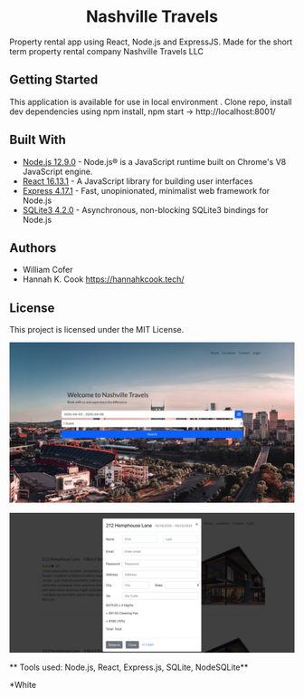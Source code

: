 <h1 align='center'> Nashville Travels </h1>
 

<p align='left'> Property rental app using React, Node.js and ExpressJS. Made for the short term property rental company Nashville Travels LLC</p>


## Getting Started

This application is available for use in local environment . Clone repo, install dev dependencies using npm install, npm start  -> http://localhost:8001/



## Built With

* [Node.js 12.9.0](https://nodejs.org/docs/latest-v12.x/api/) - Node.js® is a JavaScript runtime built on Chrome's V8 JavaScript engine.
* [React 16.13.1](https://reactjs.org/docs/react-api.html) - A JavaScript library for building user interfaces
* [Express 4.17.1](https://expressjs.com/) - Fast, unopinionated, minimalist web framework for Node.js
* [SQLite3 4.2.0](https://github.com/mapbox/node-sqlite3/wiki) - Asynchronous, non-blocking SQLite3 bindings for Node.js




## Authors

* William Cofer 
* Hannah K. Cook https://hannahkcook.tech/ 

## License

This project is licensed under the MIT License.




![alt text](https://raw.githubusercontent.com/willcofer555/nashville_travels/master/src/img/FEpic.jpeg)

![alt text](https://raw.githubusercontent.com/willcofer555/nashville_travels/master/src/img/bookview.png)

** Tools used: Node.js, React, Express.js, SQLite, NodeSQLite**

*White





